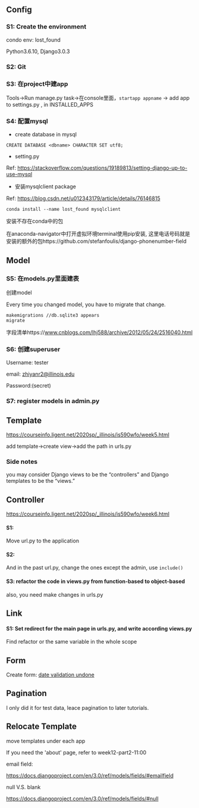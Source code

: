 ## Config

### S1: Create the environment

condo env: lost_found

Python3.6.10, Django3.0.3



### S2: Git



### S3: 在project中建app

Tools->Run manage.py task->在console里面，`startapp appname` -> add app to settings.py , in INSTALLED_APPS



### S4: 配置mysql

* create database in mysql

````mysql
CREATE DATABASE <dbname> CHARACTER SET utf8;
````

* setting.py

Ref: https://stackoverflow.com/questions/19189813/setting-django-up-to-use-mysql

* 安装mysqlclient package

Ref: https://blog.csdn.net/u012343179/article/details/76146815

```
conda install --name lost_found mysqlclient
```



安装不存在conda中的包

在anaconda-navigator中打开虚拟环境terminal使用pip安装, 这里电话号码就是安装的额外的包https://github.com/stefanfoulis/django-phonenumber-field



## Model

### S5: 在models.py里面建表

创建model

Every time you changed model, you have to migrate that change.

```
makemigrations //db.sqlite3 appears
migrate
```

字段清单https://www.cnblogs.com/lhj588/archive/2012/05/24/2516040.html







### S6: 创建superuser

Username: tester

email: zhiyanr2@illinois.edu

Password:(secret)



### S7: register models in admin.py





## Template

https://courseinfo.ligent.net/2020sp/_illinois/is590wfo/week5.html

add template->create view->add the path in urls.py





### Side notes

you may consider Django views to be the “controllers” and Django templates to be the “views.”





## Controller

https://courseinfo.ligent.net/2020sp/_illinois/is590wfo/week6.html

#### S1:

Move url.py to the application

#### S2:

And in the past url.py, change the ones except the admin, use `include()`

#### S3: refactor the code in views.py from function-based to object-based

also, you need make changes in urls.py





## Link

#### S1: Set redirect for the main page in urls.py, and write according views.py



Find refactor or the same variable in the whole scope







## Form

Create form: <u>date validation undone</u>



## Pagination

I only did it for test data, leace pagination to later tutorials.



## Relocate Template

move templates under each app

If you need the 'about' page, refer to week12-part2-11:00





email field:

https://docs.djangoproject.com/en/3.0/ref/models/fields/#emailfield

null V.S. blank

https://docs.djangoproject.com/en/3.0/ref/models/fields/#null
